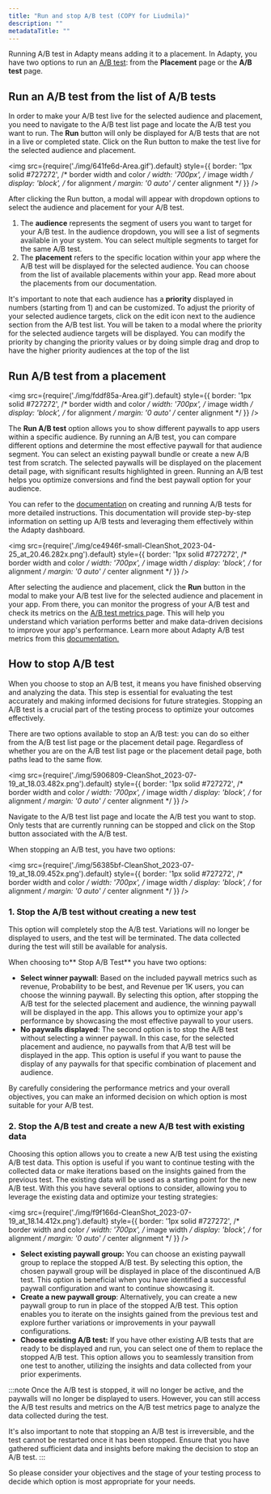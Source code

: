 ```yaml
---
title: "Run and stop A/B test (COPY for Liudmila)"
description: ""
metadataTitle: ""
---
```


Running A/B test in Adapty means adding it to a placement. In Adapty, you have two options to run an [A/B test](ab-test-copy): from the **Placement** page or the **A/B test** page.

## Run an A/B test from the list of A/B tests

In order to make your A/B test live for the selected audience and placement, you need to navigate to the A/B test list page and locate the A/B test you want to run. The **Run** button will only be displayed for A/B tests that are not in a live or completed state. Click on the Run button to make the test live for the selected audience and placement.


<img
  src={require('./img/641fe6d-Area.gif').default}
  style={{
    border: '1px solid #727272', /* border width and color */
    width: '700px', /* image width */
    display: 'block', /* for alignment */
    margin: '0 auto' /* center alignment */
  }}
/>





After clicking the Run button, a modal will appear with dropdown options to select the audience and placement for your A/B test. 

1. The **audience** represents the segment of users you want to target for your A/B test. In the audience dropdown, you will see a list of segments available in your system. You can select multiple segments to target for the same A/B test.
2. The **placement** refers to the specific location within your app where the A/B test will be displayed for the selected audience. You can choose from the list of available placements within your app. Read more about the placements from our documentation.

It's important to note that each audience has a **priority** displayed in numbers (starting from 1) and can be customized. To adjust the priority of your selected audience targets, click on the edit icon next to the audience section from the A/B test list. You will be taken to a modal where the priority for the selected audience targets will be displayed. You can modify the priority by changing the priority values or by doing simple drag and drop to have the higher priority audiences at the top of the list

## Run A/B test from a placement


<img
  src={require('./img/fddf85a-Area.gif').default}
  style={{
    border: '1px solid #727272', /* border width and color */
    width: '700px', /* image width */
    display: 'block', /* for alignment */
    margin: '0 auto' /* center alignment */
  }}
/>





The **Run A/B test** option allows you to show different paywalls to app users within a specific audience. By running an A/B test, you can compare different options and determine the most effective paywall for that audience segment. You can select an existing paywall bundle or create a new A/B test from scratch. The selected paywalls will be displayed on the placement detail page, with significant results highlighted in green. Running an A/B test helps you optimize conversions and find the best paywall option for your audience.

 You can refer to the [documentation](ab-tests#how-to-create-an-ab-test) on creating and running A/B tests for more detailed instructions. This documentation will provide step-by-step information on setting up A/B tests and leveraging them effectively within the Adapty dashboard.


<img
  src={require('./img/ce4946f-small-CleanShot_2023-04-25_at_20.46.282x.png').default}
  style={{
    border: '1px solid #727272', /* border width and color */
    width: '700px', /* image width */
    display: 'block', /* for alignment */
    margin: '0 auto' /* center alignment */
  }}
/>





After selecting the audience and placement, click the **Run** button in the modal to make your A/B test live for the selected audience and placement in your app. From there, you can monitor the progress of your A/B test and check its metrics on the [A/B test metrics ](results-and-metrics)page. This will help you understand which variation performs better and make data-driven decisions to improve your app's performance. Learn more about Adapty A/B test metrics from this [documentation.](results-and-metrics)

## How to stop A/B test

When you choose to stop an A/B test, it means you have finished observing and analyzing the data. This step is essential for evaluating the test accurately and making informed decisions for future strategies. Stopping an A/B test is a crucial part of the testing process to optimize your outcomes effectively.

There are two options available to stop an A/B test: you can do so either from the A/B test list page or the placement detail page. Regardless of whether you are on the A/B test list page or the placement detail page, both paths lead to the same flow.


<img
  src={require('./img/5906809-CleanShot_2023-07-19_at_18.03.482x.png').default}
  style={{
    border: '1px solid #727272', /* border width and color */
    width: '700px', /* image width */
    display: 'block', /* for alignment */
    margin: '0 auto' /* center alignment */
  }}
/>





Navigate to the A/B test list page and locate the A/B test you want to stop. Only tests that are currently running can be stopped and click on the Stop button associated with the A/B test.

When stopping an A/B test, you have two options:


<img
  src={require('./img/56385bf-CleanShot_2023-07-19_at_18.09.452x.png').default}
  style={{
    border: '1px solid #727272', /* border width and color */
    width: '700px', /* image width */
    display: 'block', /* for alignment */
    margin: '0 auto' /* center alignment */
  }}
/>





### 1\. Stop the A/B test without creating a new test

This option will completely stop the A/B test. Variations will no longer be displayed to users, and the test will be terminated. The data collected during the test will still be available for analysis.

When choosing to** Stop A/B Test** you have two options:

- **Select winner paywall**: Based on the included paywall metrics such as revenue, Probability to be best, and Revenue per 1K users, you can choose the winning paywall. By selecting this option, after stopping the A/B test for the selected placement and audience, the winning paywall will be displayed in the app. This allows you to optimize your app's performance by showcasing the most effective paywall to your users.
- **No paywalls displayed**: The second option is to stop the A/B test without selecting a winner paywall. In this case, for the selected placement and audience, no paywalls from that A/B test will be displayed in the app. This option is useful if you want to pause the display of any paywalls for that specific combination of placement and audience.

By carefully considering the performance metrics and your overall objectives, you can make an informed decision on which option is most suitable for your A/B test.

### 2\. Stop the A/B test and create a new A/B test with existing data

Choosing this option allows you to create a new A/B test using the existing A/B test data. This option is useful if you want to continue testing with the collected data or make iterations based on the insights gained from the previous test. The existing data will be used as a starting point for the new A/B test. With this you have several options to consider, allowing you to leverage the existing data and optimize your testing strategies:


<img
  src={require('./img/f9f166d-CleanShot_2023-07-19_at_18.14.412x.png').default}
  style={{
    border: '1px solid #727272', /* border width and color */
    width: '700px', /* image width */
    display: 'block', /* for alignment */
    margin: '0 auto' /* center alignment */
  }}
/>





- **Select existing paywall group:** You can choose an existing paywall group to replace the stopped A/B test. By selecting this option, the chosen paywall group will be displayed in place of the discontinued A/B test. This option is beneficial when you have identified a successful paywall configuration and want to continue showcasing it.
- **Create a new paywall group**: Alternatively, you can create a new paywall group to run in place of the stopped A/B test. This option enables you to iterate on the insights gained from the previous test and explore further variations or improvements in your paywall configurations.
- **Choose existing A/B test:** If you have other existing A/B tests that are ready to be displayed and run, you can select one of them to replace the stopped A/B test. This option allows you to seamlessly transition from one test to another, utilizing the insights and data collected from your prior experiments.

:::note
Once the A/B test is stopped, it will no longer be active, and the paywalls will no longer be displayed to users. However, you can still access the A/B test results and metrics on the A/B test metrics page to analyze the data collected during the test.

It's also important to note that stopping an A/B test is irreversible, and the test cannot be restarted once it has been stopped. Ensure that you have gathered sufficient data and insights before making the decision to stop an A/B test.
:::

So please consider your objectives and the stage of your testing process to decide which option is most appropriate for your needs.
